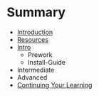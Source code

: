 # Summary

* [Introduction](README.md)
* [Resources](resources.md)
* [Intro](intro.md)
   * Prework
   * Install-Guide
* Intermediate
* Advanced
* [Continuing Your Learning](continuing_your_learning.md)

